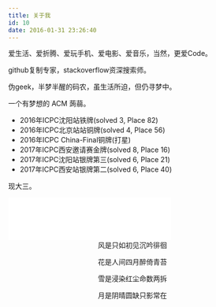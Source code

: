```yaml
---
title: 关于我
id: 10
date: 2016-01-31 23:26:40
---
```



爱生活、爱折腾、爱玩手机、爱电影、爱音乐，当然，更爱Code。

github复制专家，stackoverflow资深搜索师。

伪geek，半梦半醒的码农，虽生活所迫，但仍寻梦中。

一个有梦想的 ACM 蒟蒻。

- 2016年ICPC沈阳站铁牌(solved 3, Place 82)
- 2016年ICPC北京站站铜牌(solved 4, Place 56)
- 2016年ICPC China-Final铜牌(打星)
- 2017年ICPC西安邀请赛金牌(solved 8, Place 16)
- 2017年ICPC沈阳站银牌第三(solved 6, Place 21)
- 2017年ICPC西安站银牌第二(solved 6, Place 40)

现大三。
<!--more-->


<iframe frameborder="no" border="0" marginwidth="0" marginheight="0" width=330 height=86 src="//music.163.com/outchain/player?type=2&id=32174251&auto=0&height=66"></iframe>

<center>
风是只如初见沉吟徘徊

花是人间四月醉倚青苔

雪是浸染红尘命数两拆

月是阴晴圆缺只影常在
</center>
